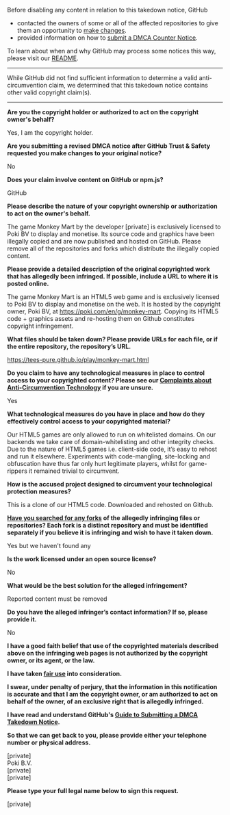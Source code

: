 Before disabling any content in relation to this takedown notice, GitHub
- contacted the owners of some or all of the affected repositories to give them an opportunity to [make changes](https://docs.github.com/en/github/site-policy/dmca-takedown-policy#a-how-does-this-actually-work).
- provided information on how to [submit a DMCA Counter Notice](https://docs.github.com/en/articles/guide-to-submitting-a-dmca-counter-notice).

To learn about when and why GitHub may process some notices this way, please visit our [README](https://github.com/github/dmca/blob/master/README.md#anatomy-of-a-takedown-notice).

---

While GitHub did not find sufficient information to determine a valid anti-circumvention claim, we determined that this takedown notice contains other valid copyright claim(s).

---


**Are you the copyright holder or authorized to act on the copyright owner's behalf?**

Yes, I am the copyright holder.

**Are you submitting a revised DMCA notice after GitHub Trust & Safety requested you make changes to your original notice?**

No

**Does your claim involve content on GitHub or npm.js?**

GitHub

**Please describe the nature of your copyright ownership or authorization to act on the owner's behalf.**

The game Monkey Mart by the developer [private] is exclusively licensed to Poki BV to display and monetise. Its source code and graphics have been illegally copied and are now published and hosted on GitHub. Please remove all of the repositories and forks which distribute the illegally copied content.

**Please provide a detailed description of the original copyrighted work that has allegedly been infringed. If possible, include a URL to where it is posted online.**

The game Monkey Mart is an HTML5 web game and is exclusively licensed to Poki BV to display and monetise on the web. It is hosted by the copyright owner, Poki BV, at https://poki.com/en/g/monkey-mart. Copying its HTML5 code + graphics assets and re-hosting them on Github constitutes copyright infringement.

**What files should be taken down? Please provide URLs for each file, or if the entire repository, the repository’s URL.**

https://tees-pure.github.io/play/monkey-mart.html

**Do you claim to have any technological measures in place to control access to your copyrighted content? Please see our <a href="https://docs.github.com/articles/guide-to-submitting-a-dmca-takedown-notice#complaints-about-anti-circumvention-technology">Complaints about Anti-Circumvention Technology</a> if you are unsure.**

Yes

**What technological measures do you have in place and how do they effectively control access to your copyrighted material?**

Our HTML5 games are only allowed to run on whitelisted domains. On our backends we take care of domain-whitelisting and other integrity checks. Due to the nature of HTML5 games i.e. client-side code, it’s easy to rehost and run it elsewhere. Experiments with code-mangling, site-locking and obfuscation have thus far only hurt legitimate players, whilst for game-rippers it remained trivial to circumvent.

**How is the accused project designed to circumvent your technological protection measures?**

This is a clone of our HTML5 code. Downloaded and rehosted on Github.

**<a href="https://docs.github.com/articles/dmca-takedown-policy#b-what-about-forks-or-whats-a-fork">Have you searched for any forks</a> of the allegedly infringing files or repositories? Each fork is a distinct repository and must be identified separately if you believe it is infringing and wish to have it taken down.**

Yes but we haven't found any

**Is the work licensed under an open source license?**

No

**What would be the best solution for the alleged infringement?**

Reported content must be removed

**Do you have the alleged infringer’s contact information? If so, please provide it.**

No

**I have a good faith belief that use of the copyrighted materials described above on the infringing web pages is not authorized by the copyright owner, or its agent, or the law.**

**I have taken <a href="https://www.lumendatabase.org/topics/22">fair use</a> into consideration.**

**I swear, under penalty of perjury, that the information in this notification is accurate and that I am the copyright owner, or am authorized to act on behalf of the owner, of an exclusive right that is allegedly infringed.**

**I have read and understand GitHub's <a href="https://docs.github.com/articles/guide-to-submitting-a-dmca-takedown-notice/">Guide to Submitting a DMCA Takedown Notice</a>.**

**So that we can get back to you, please provide either your telephone number or physical address.**

[private]  
Poki B.V.  
[private]  
[private]  

**Please type your full legal name below to sign this request.**

[private]  

